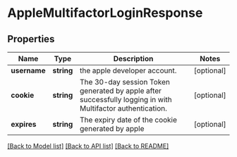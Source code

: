 # AppleMultifactorLoginResponse

## Properties
Name | Type | Description | Notes
------------ | ------------- | ------------- | -------------
**username** | **string** | the apple developer account. | [optional] 
**cookie** | **string** | The 30-day session Token generated by apple after successfully logging in with Multifactor authentication. | [optional] 
**expires** | **string** | The expiry date of the cookie generated by apple | [optional] 

[[Back to Model list]](../README.md#documentation-for-models) [[Back to API list]](../README.md#documentation-for-api-endpoints) [[Back to README]](../README.md)


